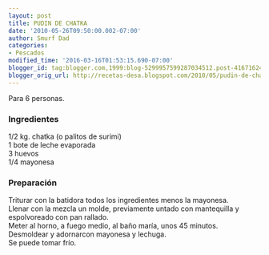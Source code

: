 ```yaml
---
layout: post
title: PUDIN DE CHATKA
date: '2010-05-26T09:50:00.002-07:00'
author: Smurf Dad
categories:
- Pescados
modified_time: '2016-03-16T01:53:15.690-07:00'
blogger_id: tag:blogger.com,1999:blog-5299957599287034512.post-4167162417069530713
blogger_orig_url: http://recetas-desa.blogspot.com/2010/05/pudin-de-chatka.html
---
```


Para 6 personas.<br /><h3>Ingredientes</h3>1/2 kg. chatka (o palitos de surimi)<br />1 bote de leche evaporada<br />3 huevos<br />1/4 mayonesa<br /><h3>Preparación</h3>Triturar con la batidora todos los ingredientes menos la mayonesa.<br />Llenar con la mezcla un molde, previamente untado con mantequilla y espolvoreado con pan rallado.<br />Meter al horno, a fuego medio, al baño maría, unos 45 minutos.<br />Desmoldear y adornarcon mayonesa y lechuga.<br />Se puede tomar frío.